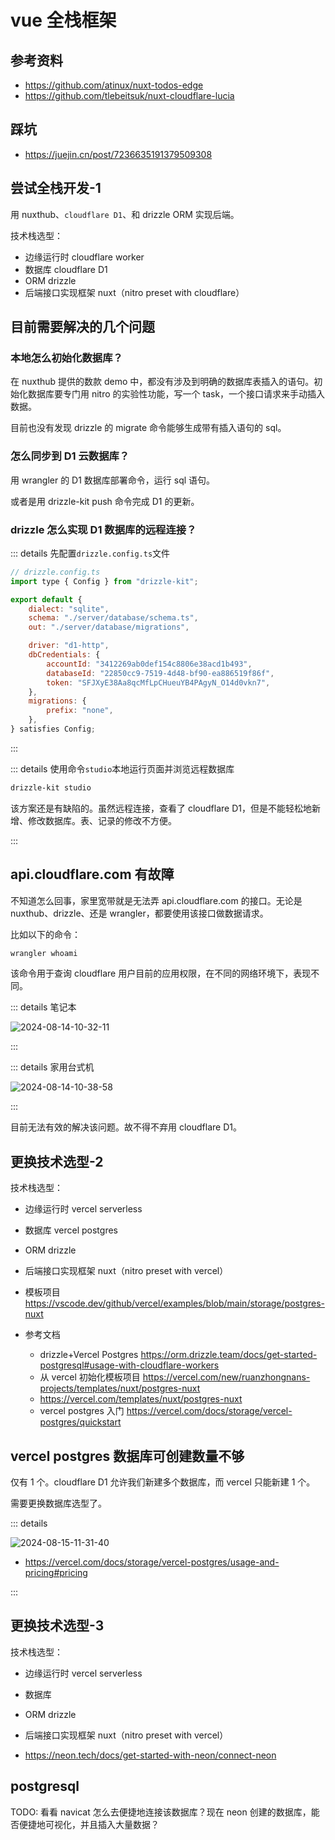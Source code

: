 # vue 全栈框架

## 参考资料

- https://github.com/atinux/nuxt-todos-edge
- https://github.com/tlebeitsuk/nuxt-cloudflare-lucia

## 踩坑

- https://juejin.cn/post/7236635191379509308

## 尝试全栈开发-1

用 nuxthub、`cloudflare D1`、和 drizzle ORM 实现后端。

技术栈选型：

- 边缘运行时 cloudflare worker
- 数据库 cloudflare D1
- ORM drizzle
- 后端接口实现框架 nuxt（nitro preset with cloudflare）

## 目前需要解决的几个问题

### 本地怎么初始化数据库？

在 nuxthub 提供的数款 demo 中，都没有涉及到明确的数据库表插入的语句。初始化数据库要专门用 nitro 的实验性功能，写一个 task，一个接口请求来手动插入数据。

目前也没有发现 drizzle 的 migrate 命令能够生成带有插入语句的 sql。

### 怎么同步到 D1 云数据库？

用 wrangler 的 D1 数据库部署命令，运行 sql 语句。

或者是用 drizzle-kit push 命令完成 D1 的更新。

### drizzle 怎么实现 D1 数据库的远程连接？

::: details 先配置`drizzle.config.ts`文件

<!--
	敏感的token 不直接显示出来
	accountId: "3412269ab0def154c8806e38acd1b493",
	databaseId: "22850cc9-7519-4d48-bf90-ea886519f86f",
	token: "SFJXyE38Aa8qcMfLpCHueuYB4PAgyN_O14d0vkn7",
-->

```js
// drizzle.config.ts
import type { Config } from "drizzle-kit";

export default {
	dialect: "sqlite",
	schema: "./server/database/schema.ts",
	out: "./server/database/migrations",

	driver: "d1-http",
	dbCredentials: {
		accountId: "3412269ab0def154c8806e38acd1b493",
		databaseId: "22850cc9-7519-4d48-bf90-ea886519f86f",
		token: "SFJXyE38Aa8qcMfLpCHueuYB4PAgyN_O14d0vkn7",
	},
	migrations: {
		prefix: "none",
	},
} satisfies Config;
```

:::

::: details 使用命令`studio`本地运行页面并浏览远程数据库

```bash
drizzle-kit studio
```

该方案还是有缺陷的。虽然远程连接，查看了 cloudflare D1，但是不能轻松地新增、修改数据库。表、记录的修改不方便。

:::

## api.cloudflare.com 有故障

不知道怎么回事，家里宽带就是无法弄 api.cloudflare.com 的接口。无论是 nuxthub、drizzle、还是 wrangler，都要使用该接口做数据请求。

比如以下的命令：

```bash
wrangler whoami
```

该命令用于查询 cloudflare 用户目前的应用权限，在不同的网络环境下，表现不同。

::: details 笔记本

![2024-08-14-10-32-11](https://gh-img-store.ruan-cat.com/img/2024-08-14-10-32-11.png)

:::

::: details 家用台式机

![2024-08-14-10-38-58](https://gh-img-store.ruan-cat.com/img/2024-08-14-10-38-58.png)

:::

目前无法有效的解决该问题。故不得不弃用 cloudflare D1。

## 更换技术选型-2

技术栈选型：

- 边缘运行时 vercel serverless
- 数据库 vercel postgres
- ORM drizzle
- 后端接口实现框架 nuxt（nitro preset with vercel）

- 模板项目 https://vscode.dev/github/vercel/examples/blob/main/storage/postgres-nuxt

- 参考文档
  - drizzle+Vercel Postgres https://orm.drizzle.team/docs/get-started-postgresql#usage-with-cloudflare-workers
  - 从 vercel 初始化模板项目 https://vercel.com/new/ruanzhongnans-projects/templates/nuxt/postgres-nuxt
  - https://vercel.com/templates/nuxt/postgres-nuxt
  - vercel postgres 入门 https://vercel.com/docs/storage/vercel-postgres/quickstart

## vercel postgres 数据库可创建数量不够

仅有 1 个。cloudflare D1 允许我们新建多个数据库，而 vercel 只能新建 1 个。

需要更换数据库选型了。

::: details

![2024-08-15-11-31-40](https://gh-img-store.ruan-cat.com/img/2024-08-15-11-31-40.png)

- https://vercel.com/docs/storage/vercel-postgres/usage-and-pricing#pricing

:::

## 更换技术选型-3

技术栈选型：

- 边缘运行时 vercel serverless
- 数据库
- ORM drizzle
- 后端接口实现框架 nuxt（nitro preset with vercel）

- https://neon.tech/docs/get-started-with-neon/connect-neon

## postgresql

TODO: 看看 navicat 怎么去便捷地连接该数据库？现在 neon 创建的数据库，能否便捷地可视化，并且插入大量数据？
